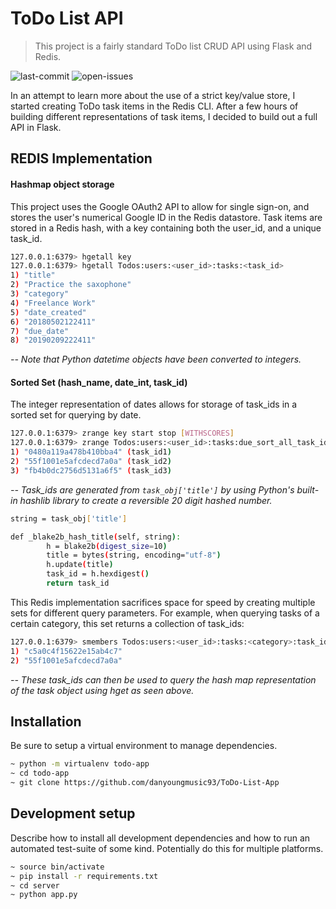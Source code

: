 # ToDo List API 
> This project is a fairly standard ToDo list CRUD API using Flask and Redis. 

![last-commit][last-commit]
![open-issues][open-url]


In an attempt to learn more about the use of a strict key/value store, I started creating ToDo task items in the Redis CLI. After a few hours of building different representations of task items, I decided to build out a full API in Flask. 

## REDIS Implementation
#### Hashmap object storage
This project uses the Google OAuth2 API to allow for single sign-on, and stores the user's numerical Google ID in the Redis datastore. Task items are stored in a Redis hash, with a key containing both the user_id, and a unique task_id. 
```sh
127.0.0.1:6379> hgetall key
127.0.0.1:6379> hgetall Todos:users:<user_id>:tasks:<task_id>
1) "title"
2) "Practice the saxophone"
3) "category"
4) "Freelance Work"
5) "date_created"
6) "20180502122411"
7) "due_date"
8) "20190209222411"
```

*-- Note that Python datetime objects have been converted to integers.*

#### Sorted Set (hash_name, date_int, task_id)

The integer representation of dates allows for storage of task_ids in a sorted set for querying by date.

```sh
127.0.0.1:6379> zrange key start stop [WITHSCORES]
127.0.0.1:6379> zrange Todos:users:<user_id>:tasks:due_sort_all_task_ids 0 20190209222411
1) "0480a119a478b410bba4" (task_id1)
2) "55f1001e5afcdecd7a0a" (task_id2)
3) "fb4b0dc2756d5131a6f5" (task_id3)
```

*-- Task_ids are generated from `task_obj['title']` by using Python's built-in hashlib library to create a reversible 20 digit hashed number.*

```sh
string = task_obj['title']

def _blake2b_hash_title(self, string):
        h = blake2b(digest_size=10)
        title = bytes(string, encoding="utf-8")
        h.update(title)
        task_id = h.hexdigest()
        return task_id
```

This Redis implementation sacrifices space for speed by creating multiple sets for different query parameters. For example, when querying tasks of a certain category, this set returns a collection of task_ids: 
```sh
127.0.0.1:6379> smembers Todos:users:<user_id>:tasks:<category>:task_ids
1) "c5a0c4f15622e15ab4c7" 
2) "55f1001e5afcdecd7a0a"
```
*-- These task_ids can then be used to query the hash map representation of the task object using hget as seen above.*

## Installation

Be sure to setup  a virtual environment to manage dependencies.
```sh
~ python -m virtualenv todo-app
~ cd todo-app
~ git clone https://github.com/danyoungmusic93/ToDo-List-App
```

## Development setup

Describe how to install all development dependencies and how to run an automated test-suite of some kind. Potentially do this for multiple platforms.

```sh
~ source bin/activate
~ pip install -r requirements.txt
~ cd server
~ python app.py
```


[open-url]: https://img.shields.io/github/issues-raw/danyoungmusic93/todo-list-app.svg
[last-commit]: https://img.shields.io/github/last-commit/danyoungmusic93/todo-list-app.svg
